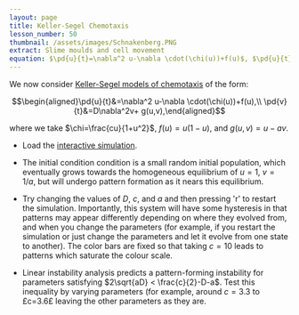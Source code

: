 ```yaml
---
layout: page
title: Keller-Segel Chemotaxis
lesson_number: 50
thumbnail: /assets/images/Schnakenberg.PNG
extract: Slime moulds and cell movement
equation: $\pd{u}{t}=\nabla^2 u-\nabla \cdot(\chi(u))+f(u)$, $\pd{u}{t}=D\nabla^2v+ g(u,v)$
---
```

We now consider [Keller-Segel models of chemotaxis](https://en.wikipedia.org/wiki/Chemotaxis#Mathematical_models) of the form:

$$\begin{aligned}\pd{u}{t}&=\nabla^2 u-\nabla \cdot(\chi(u))+f(u),\\ \pd{v}{t}&=D\nabla^2v+ g(u,v),\end{aligned}$$

where we take $\chi=\frac{cu}{1+u^2}$, $f(u)=u(1-u)$, and $g(u,v) = u-av$.

* Load the [interactive simulation](/sim/?preset=KellerSegel). 

* The initial condition condition is a small random initial population, which eventually grows towards the homogeneous equilibrium of $u=1$, $v=1/a$, but will undergo pattern formation as it nears this equilibrium. 

* Try changing the values of $D$, $c$, and $a$ and then pressing 'r' to restart the simulation. Importantly, this system will have some hysteresis in that patterns may appear differently depending on where they evolved from, and when you change the parameters (for example, if you restart the simulation or just change the parameters and let it evolve from one state to another). The color bars are fixed so that taking $c=10$ leads to patterns which saturate the colour scale.

* Linear instability analysis predicts a pattern-forming instability for parameters satisfying $2\sqrt{aD} < \frac{c}{2}-D-a$. Test this inequality by varying parameters (for example, around $c = 3.3$ to £c=3.6£ leaving the other parameters as they are.
